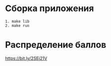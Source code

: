 # Сборка приложения

```
1. make lib
2. make run
```

# Распределение баллов

https://bit.ly/2SEj21V
